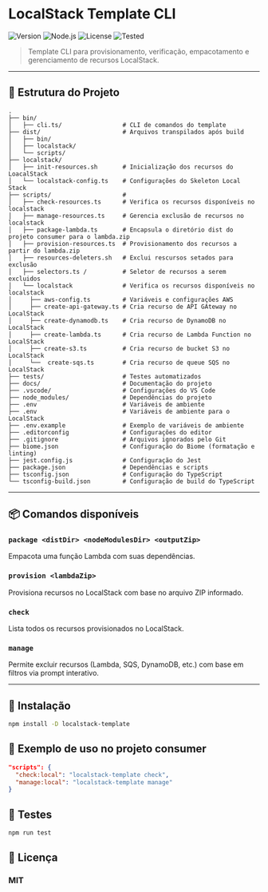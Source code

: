 # LocalStack Template CLI

![Version](https://img.shields.io/badge/version-0.5.2-blue)
![Node.js](https://img.shields.io/badge/node-%3E%3D18.0.0-green)
![License](https://img.shields.io/badge/license-MIT-blue)
![Tested](https://img.shields.io/badge/tests-passing-brightgreen)

> Template CLI para provisionamento, verificação, empacotamento e gerenciamento de recursos LocalStack.

---

## 📁 Estrutura do Projeto
```
.
├── bin/
│   ├── cli.ts/                 # CLI de comandos do template
├── dist/                       # Arquivos transpilados após build
│   ├── bin/                    
│   ├── localstack/             
│   └── scripts/                
├── localstack/                 
│   ├── init-resources.sh       # Inicialização dos recursos do LoacalStack
│   └── localstack-config.ts    # Configurações do Skeleton Local Stack
├── scripts/                    # 
│   ├── check-resources.ts      # Verifica os recursos disponíveis no localstack
│   ├── manage-resources.ts     # Gerencia exclusão de recursos no localstack
│   ├── package-lambda.ts       # Encapsula o diretório dist do projeto consumer para o lambda.zip
│   ├── provision-resources.ts  # Provisionamento dos recursos a partir do lambda.zip
│   ├── resources-deleters.sh   # Exclui rescursos setados para exclusão
│   ├── selectors.ts /          # Seletor de recursos a serem excluidos
│   └── localstack              # Verifica os recursos disponíveis no localstack
│     ├── aws-config.ts         # Variáveis e configurações AWS
│     ├── create-api-gateway.ts # Cria recurso de API GAteway no LocalStack
│     ├── create-dynamodb.ts    # Cria recurso de DynamoDB no LocalStack
│     ├── create-lambda.ts      # Cria recurso de Lambda Function no LocalStack
│     ├── create-s3.ts          # Cria recurso de bucket S3 no LocalStack
│     └──  create-sqs.ts        # Cria recurso de queue SQS no LocalStack
├── tests/                      # Testes automatizados
├── docs/                       # Documentação do projeto
├── .vscode/                    # Configurações do VS Code
├── node_modules/               # Dependências do projeto
├── .env                        # Variáveis de ambiente
├── .env                        # Variáveis de ambiente para o LocalStack
├── .env.example                # Exemplo de variáveis de ambiente
├── .editorconfig               # Configurações do editor
├── .gitignore                  # Arquivos ignorados pelo Git
├── biome.json                  # Configuração do Biome (formatação e linting)
├── jest.config.js              # Configuração do Jest
├── package.json                # Dependências e scripts
├── tsconfig.json               # Configuração do TypeScript
└── tsconfig-build.json         # Configuração de build do TypeScript
```

---

## 📦 Comandos disponíveis

### `package <distDir> <nodeModulesDir> <outputZip>`
Empacota uma função Lambda com suas dependências.

### `provision <lambdaZip>`
Provisiona recursos no LocalStack com base no arquivo ZIP informado.

### `check`
Lista todos os recursos provisionados no LocalStack.

### `manage`
Permite excluir recursos (Lambda, SQS, DynamoDB, etc.) com base em filtros via prompt interativo.

---

## 🚀 Instalação

```bash
npm install -D localstack-template
````

## 🔁 Exemplo de uso no projeto consumer
```json
"scripts": {
  "check:local": "localstack-template check",
  "manage:local": "localstack-template manage"
}
````

## 🧪 Testes
```bash
npm run test
```

## 📝 Licença
### MIT

